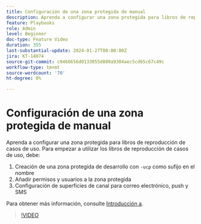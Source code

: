 ```yaml
---
title: Configuración de una zona protegida de manual
description: Aprenda a configurar una zona protegida para libros de reproducción de casos de uso.
feature: Playbooks
role: Admin
level: Beginner
doc-type: Feature Video
duration: 355
last-substantial-update: 2024-01-27T00:00:00Z
jira: KT-14074
source-git-commit: c0466656d0133055d809a9304aec5cd65c67c49c
workflow-type: tm+mt
source-wordcount: '70'
ht-degree: 0%

---
```



# Configuración de una zona protegida de manual

Aprenda a configurar una zona protegida para libros de reproducción de casos de uso. Para empezar a utilizar los libros de reproducción de casos de uso, debe:

1. Creación de una zona protegida de desarrollo con `-ucp` como sufijo en el nombre
1. Añadir permisos y usuarios a la zona protegida
1. Configuración de superficies de canal para correo electrónico, push y SMS

Para obtener más información, consulte [Introducción a](https://experienceleague.adobe.com/docs/experience-platform/use-case-playbooks/playbooks/get-started.html).

>[!VIDEO](https://video.tv.adobe.com/v/3426987/?learn=on)
